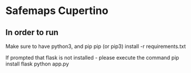 # Safemaps Cupertino

## In order to run

Make sure to have python3, and pip
pip (or pip3) install -r requirements.txt

If prompted that flask is not installed - please execute the command pip install flask
python app.py

